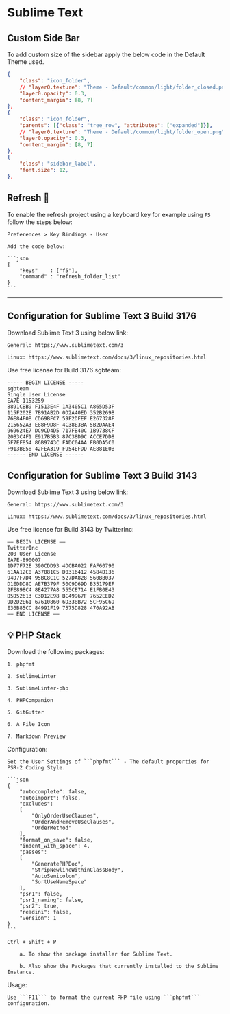 # Sublime Text

## Custom Side Bar

To add custom size of the sidebar apply the below code in the Default Theme used.

```json
{
    "class": "icon_folder",
    // "layer0.texture": "Theme - Default/common/light/folder_closed.png",
    "layer0.opacity": 0.3,
    "content_margin": [8, 7]
},
{
    "class": "icon_folder",
    "parents": [{"class": "tree_row", "attributes": ["expanded"]}],
    // "layer0.texture": "Theme - Default/common/light/folder_open.png",
    "layer0.opacity": 0.3,
    "content_margin": [8, 7]
},
{
    "class": "sidebar_label",
    "font.size": 12,
},

```

## Refresh :wrench:

To enable the refresh project using a keyboard key for example using ```F5``` follow the steps below:

    Preferences > Key Bindings - User

    Add the code below:

    ```json
    {
        "keys"    : ["f5"],
        "command" : "refresh_folder_list"
    }
    ```

---

## Configuration for Sublime Text 3 Build 3176

Download Sublime Text 3 using below link:

    General: https://www.sublimetext.com/3

    Linux: https://www.sublimetext.com/docs/3/linux_repositories.html

Use free license for Build 3176 sgbteam:

```text
----- BEGIN LICENSE -----
sgbteam
Single User License
EA7E-1153259
8891CBB9 F1513E4F 1A3405C1 A865D53F
115F202E 7B91AB2D 0D2A40ED 352B269B
76E84F0B CD69BFC7 59F2DFEF E267328F
215652A3 E88F9D8F 4C38E3BA 5B2DAAE4
969624E7 DC9CD4D5 717FB40C 1B9738CF
20B3C4F1 E917B5B3 87C38D9C ACCE7DD8
5F7EF854 86B9743C FADC04AA FB0DA5C0
F913BE58 42FEA319 F954EFDD AE881E0B
------ END LICENSE ------
```

## Configuration for Sublime Text 3 Build 3143

Download Sublime Text 3 using below link:

    General: https://www.sublimetext.com/3

    Linux: https://www.sublimetext.com/docs/3/linux_repositories.html

Use free license for Build 3143 by TwitterInc:

```text
—– BEGIN LICENSE —–
TwitterInc
200 User License
EA7E-890007
1D77F72E 390CDD93 4DCBA022 FAF60790
61AA12C0 A37081C5 D0316412 4584D136
94D7F7D4 95BC8C1C 527DA828 560BB037
D1EDDD8C AE7B379F 50C9D69D B35179EF
2FE898C4 8E4277A8 555CE714 E1FB0E43
D5D52613 C3D12E98 BC49967F 7652EED2
9D2D2E61 67610860 6D338B72 5CF95C69
E36B85CC 84991F19 7575D828 470A92AB
—— END LICENSE ——
```

## :bulb: PHP Stack

Download the following packages:

    1. phpfmt

    2. SublimeLinter

    3. SublimeLinter-php

    4. PHPCompanion

    5. GitGutter

    6. A File Icon

    7. Markdown Preview

Configuration:

    Set the User Settings of ```phpfmt``` - The default properties for PSR-2 Coding Style.

    ```json
    {
        "autocomplete": false,
        "autoimport": false,
        "excludes":
        [
            "OnlyOrderUseClauses",
            "OrderAndRemoveUseClauses",
            "OrderMethod"
        ],
        "format_on_save": false,
        "indent_with_space": 4,
        "passes":
        [
            "GeneratePHPDoc",
            "StripNewlineWithinClassBody",
            "AutoSemicolon",
            "SortUseNameSpace"
        ],
        "psr1": false,
        "psr1_naming": false,
        "psr2": true,
        "readini": false,
        "version": 1
    }
    ```

    Ctrl + Shift + P

        a. To show the package installer for Sublime Text.

        b. Also show the Packages that currently installed to the Sublime Instance.

Usage:

    Use ```F11``` to format the current PHP file using ```phpfmt``` configuration.